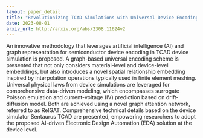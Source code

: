 ```yaml
---
layout: paper_detail
title: "Revolutionizing TCAD Simulations with Universal Device Encoding and Graph Attention Networks"
date: 2023-08-01
arxiv_url: http://arxiv.org/abs/2308.11624v2
---
```


An innovative methodology that leverages artificial intelligence (AI) and graph representation for semiconductor device encoding in TCAD device simulation is proposed. A graph-based universal encoding scheme is presented that not only considers material-level and device-level embeddings, but also introduces a novel spatial relationship embedding inspired by interpolation operations typically used in finite element meshing. Universal physical laws from device simulations are leveraged for comprehensive data-driven modeling, which encompasses surrogate Poisson emulation and current-voltage (IV) prediction based on drift-diffusion model. Both are achieved using a novel graph attention network, referred to as RelGAT. Comprehensive technical details based on the device simulator Sentaurus TCAD are presented, empowering researchers to adopt the proposed AI-driven Electronic Design Automation (EDA) solution at the device level.
